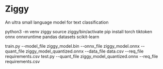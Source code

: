 # Ziggy

An ultra small language model for text classification

python3 -m venv ziggy
source ziggy/bin/activate
pip install torch tiktoken onnx onnxruntime pandas datasets scikit-learn

train.py --model_file ziggy_model.bin --onnx_file ziggy_model.onnx --quant_file ziggy_model_quantized.onnx --data_file data.csv --req_file requirements.csv
test.py --quant_file ziggy_model_quantized.onnx --req_file requirements.csv
